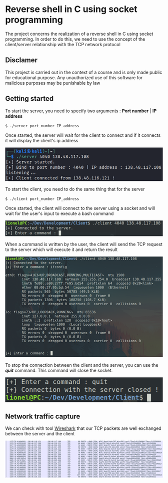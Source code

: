 # Reverse shell in C using socket programming

The project concerns the realization of a reverse shell in C using socket programming. In order to do this, we need to use the concept of the client/server relationship with the TCP network protocol

## Disclamer

This project is carried out in the context of a course and is only made public for educational purpose. Any unauthorized use of this software for malicious purposes may be punishable by law

## Getting started

To start the server, you need to specify two arguments : **Port number** | **IP address**

```console
$ ./server port_number IP_address
```

Once started, the server will wait for the client to connect and if it connects it will display the client's ip address

![Server started](./Images/server.png)

To start the client, you need to do the same thing that for the server

```console
$ ./client port_number IP_address
```
Once started, the client will connect to the server using a socket and will wait for the user's input to execute a bash command

![Client started](./Images/client_connection.png)

When a command is written by the user, the client will send the TCP request to the server which will execute it and return the result

![Client result](./Images/client.png)

To stop the connection between the client and the server, you can use the **_quit_** command. This command will close the socket.

![Quit](./Images/quit.png)

## Network traffic capture

We can check with tool [Wireshark](https://github.com/wireshark/wireshark) that our TCP packets are well exchanged between the server and the client

![Wireshark result](./Images/tcp.png)
